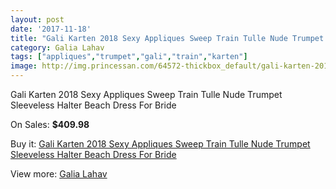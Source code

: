 ```yaml
---
layout: post
date: '2017-11-18'
title: "Gali Karten 2018 Sexy Appliques Sweep Train Tulle Nude Trumpet Sleeveless Halter Beach Dress For Bride"
category: Galia Lahav
tags: ["appliques","trumpet","gali","train","karten"]
image: http://img.princessan.com/64572-thickbox_default/gali-karten-2018-sexy-appliques-sweep-train-tulle-nude-trumpet-sleeveless-halter-beach-dress-for-bride.jpg
---
```

Gali Karten 2018 Sexy Appliques Sweep Train Tulle Nude Trumpet Sleeveless Halter Beach Dress For Bride

On Sales: **$409.98**
<a href="https://www.princessan.com/en/galia-lahav/28695-gali-karten-2018-sexy-appliques-sweep-train-tulle-nude-trumpet-sleeveless-halter-beach-dress-for-bride.html"><amp-img layout="responsive" width="600" height="600" src="//img.princessan.com/64572-thickbox_default/gali-karten-2018-sexy-appliques-sweep-train-tulle-nude-trumpet-sleeveless-halter-beach-dress-for-bride.jpg" alt="Gali Karten 2018 Sexy Appliques Sweep Train Tulle Nude Trumpet Sleeveless Halter Beach Dress For Bride 0" /></a>
<a href="https://www.princessan.com/en/galia-lahav/28695-gali-karten-2018-sexy-appliques-sweep-train-tulle-nude-trumpet-sleeveless-halter-beach-dress-for-bride.html"><amp-img layout="responsive" width="600" height="600" src="//img.princessan.com/64576-thickbox_default/gali-karten-2018-sexy-appliques-sweep-train-tulle-nude-trumpet-sleeveless-halter-beach-dress-for-bride.jpg" alt="Gali Karten 2018 Sexy Appliques Sweep Train Tulle Nude Trumpet Sleeveless Halter Beach Dress For Bride 1" /></a>
<a href="https://www.princessan.com/en/galia-lahav/28695-gali-karten-2018-sexy-appliques-sweep-train-tulle-nude-trumpet-sleeveless-halter-beach-dress-for-bride.html"><amp-img layout="responsive" width="600" height="600" src="//img.princessan.com/64575-thickbox_default/gali-karten-2018-sexy-appliques-sweep-train-tulle-nude-trumpet-sleeveless-halter-beach-dress-for-bride.jpg" alt="Gali Karten 2018 Sexy Appliques Sweep Train Tulle Nude Trumpet Sleeveless Halter Beach Dress For Bride 2" /></a>
<a href="https://www.princessan.com/en/galia-lahav/28695-gali-karten-2018-sexy-appliques-sweep-train-tulle-nude-trumpet-sleeveless-halter-beach-dress-for-bride.html"><amp-img layout="responsive" width="600" height="600" src="//img.princessan.com/64574-thickbox_default/gali-karten-2018-sexy-appliques-sweep-train-tulle-nude-trumpet-sleeveless-halter-beach-dress-for-bride.jpg" alt="Gali Karten 2018 Sexy Appliques Sweep Train Tulle Nude Trumpet Sleeveless Halter Beach Dress For Bride 3" /></a>
<a href="https://www.princessan.com/en/galia-lahav/28695-gali-karten-2018-sexy-appliques-sweep-train-tulle-nude-trumpet-sleeveless-halter-beach-dress-for-bride.html"><amp-img layout="responsive" width="600" height="600" src="//img.princessan.com/64573-thickbox_default/gali-karten-2018-sexy-appliques-sweep-train-tulle-nude-trumpet-sleeveless-halter-beach-dress-for-bride.jpg" alt="Gali Karten 2018 Sexy Appliques Sweep Train Tulle Nude Trumpet Sleeveless Halter Beach Dress For Bride 4" /></a>

Buy it: [Gali Karten 2018 Sexy Appliques Sweep Train Tulle Nude Trumpet Sleeveless Halter Beach Dress For Bride](https://www.princessan.com/en/galia-lahav/28695-gali-karten-2018-sexy-appliques-sweep-train-tulle-nude-trumpet-sleeveless-halter-beach-dress-for-bride.html "Gali Karten 2018 Sexy Appliques Sweep Train Tulle Nude Trumpet Sleeveless Halter Beach Dress For Bride")

View more: [Galia Lahav](https://www.princessan.com/en/261-galia-lahav "Galia Lahav")